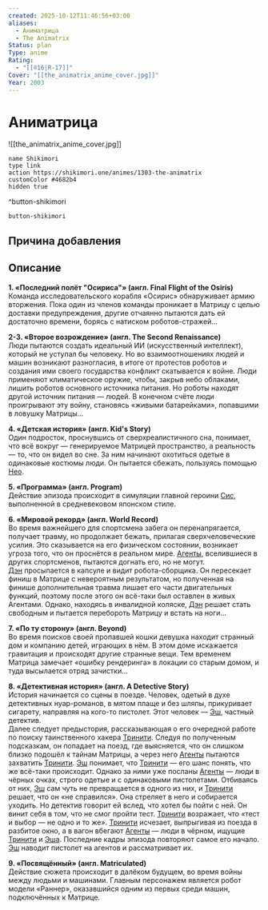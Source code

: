 ```yaml
---
created: 2025-10-12T11:46:56+03:00
aliases:
  - Аниматрица
  - The Animatrix
Status: plan
Type: anime
Rating:
  - "[[®️16|R-17]]"
Cover: "[[the_animatrix_anime_cover.jpg]]"
Year: 2003
---
```


# Аниматрица

![[the_animatrix_anime_cover.jpg]]



```button
name Shikimori
type link
action https://shikimori.one/animes/1303-the-animatrix
customColor #4682b4
hidden true
```
^button-shikimori





`button-shikimori`

## Причина добавления




## Описание

**1. «Последний полёт "Осириса"» (англ. Final Flight of the Osiris)**  
Команда исследовательского корабля «Осирис» обнаруживает армию вторжения. Пока один из членов команды проникает в Матрицу с целью доставки предупреждения, другие отчаянно пытаются дать ей достаточно времени, борясь с натиском роботов-стражей...  
  
**2-3. «Второе возрождение» (англ. The Second Renaissance)**  
Люди пытаются создать идеальный ИИ (искусственный интеллект), который не уступал бы человеку. Но во взаимоотношениях людей и машин возникают разногласия, в итоге от протестов роботов и создания ими своего государства конфликт скатывается к войне. Люди применяют климатическое оружие, чтобы, закрыв небо облаками, лишить роботов основного источника питания. Но роботы находят другой источник питания — людей. В конечном счёте люди проигрывают эту войну, становясь «живыми батарейками», попавшими в ловушку Матрицы...  
  
**4. «Детская история» (англ. Kid's Story)**  
Один подросток, проснувшись от сверхреалистичного сна, понимает, что всё вокруг — генерируемое Матрицей пространство, а реальность — то, что он видел во сне. За ним начинают охотиться одетые в одинаковые костюмы люди. Он пытается сбежать, пользуясь помощью [Нео](https://shikimori.one/characters/157052-neo).  
  
**5. «Программа» (англ. Program)**  
Действие эпизода происходит в симуляции главной героини [Сис](https://shikimori.one/characters/10065-cis), выполненной в средневековом японском стиле.  
  
**6. «Мировой рекорд» (англ. World Record)**  
Во время важнейшего для спортсмена забега он перенапрягается, получает травму, но продолжает бежать, прилагая сверхчеловеческие усилия. Это сказывается на его физическом состоянии, возникает угроза того, что он проснётся в реальном мире. [Агенты](https://shikimori.one/characters/252267-agent), вселившиеся в других спортсменов, пытаются догнать его, но не могут.  
[Дэн](https://shikimori.one/characters/42330-dan-davis) просыпается в капсуле и видит робота-сборщика. Он пересекает финиш в Матрице с невероятным результатом, но полученная на финише дополнительная травма лишает его части двигательных функций, поэтому после этого он всё-таки был оставлен в живых Агентами. Однако, находясь в инвалидной коляске, [Дэн](https://shikimori.one/characters/42330-dan-davis) решает стать свободным и пытается перебороть Матрицу и встать на ноги...  
  
**7. «По ту сторону» (англ. Beyond)**  
Во время поисков своей пропавшей кошки девушка находит странный дом и компанию детей, играющих в нём. В этом доме искажается гравитация и происходят другие странные вещи. Тем временем Матрица замечает «ошибку рендеринга» в локации со старым домом, и туда высылается отряд зачистки...  
  
**8. «Детективная история» (англ. A Detective Story)**  
История начинается со сцены в поезде. Человек, одетый в духе детективных нуар-романов, в мятом плаще и без шляпы, прикуривает сигарету, направляя на кого-то пистолет. Этот человек — [Эш](https://shikimori.one/characters/15344-ash), частный детектив.  
Далее следует предыстория, рассказывающая о его очередной работе по поиску таинственного хакера [Тринити](https://shikimori.one/characters/10011-trinity). Следуя по полученным подсказкам, он попадает на поезд, где выясняется, что он слишком близко подошёл к тайнам Матрицы, а через него [Агенты](https://shikimori.one/characters/252267-agent) пытаются захватить [Тринити](https://shikimori.one/characters/10011-trinity). [Эш](https://shikimori.one/characters/15344-ash) понимает, что [Тринити](https://shikimori.one/characters/10011-trinity) — его шанс понять, что же всё-таки происходит. Однако за ними уже посланы [Агенты](https://shikimori.one/characters/252267-agent) — люди в чёрных очках, строго одетые и с одинаковыми пистолетами. Отбиваясь от них, [Эш](https://shikimori.one/characters/15344-ash) сам чуть не превращается в одного из них, и [Тринити](https://shikimori.one/characters/10011-trinity) решает, что он «не справился». Она стреляет в него и собирается уходить. Но детектив говорит ей вслед, что хотел бы пойти с ней. Он винит себя в том, что не смог пройти тест. [Тринити](https://shikimori.one/characters/10011-trinity) возражает, что «тест и выбор — не одно и то же». [Тринити](https://shikimori.one/characters/10011-trinity) исчезает, выпрыгивая из поезда в разбитое окно, а в вагон вбегают [Агенты](https://shikimori.one/characters/252267-agent) — люди в чёрном, ищущие [Тринити](https://shikimori.one/characters/10011-trinity) и [Эша](https://shikimori.one/characters/15344-ash). Последние кадры эпизода повторяют самое его начало. [Эш](https://shikimori.one/characters/15344-ash) наводит пистолет на агентов и рассматривает их.  
  
**9. «Посвящённый» (англ. Matriculated)**  
Действие сюжета происходит в далёком будущем, во время войны между людьми и машинами. Главным персонажем является робот модели «Раннер», оказавшийся одним из первых среди машин, подключённых к Матрице.
